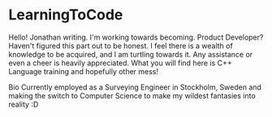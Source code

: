 # LearningToCode
Hello! 
Jonathan writing. I'm working towards becoming. Product Developer? Haven't figured this part out to be honest. 
I feel there is a wealth of knowledge to be acquired, and I am turtling towards it. Any assistance or even a cheer is heavily appreciated. 
What you will find here is C++ Language training and hopefully other mess! 

Bio 
Currently employed as a Surveying Engineer in Stockholm, Sweden and making the switch to Computer Science to make my wildest fantasies into reality :D
